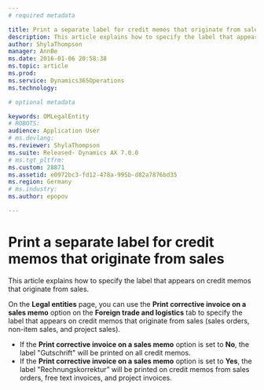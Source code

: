 ```yaml
---
# required metadata

title: Print a separate label for credit memos that originate from sales | Microsoft Docs
description: This article explains how to specify the label that appears on credit memos that originate from sales.
author: ShylaThompson
manager: AnnBe
ms.date: 2016-01-06 20:58:38
ms.topic: article
ms.prod: 
ms.service: Dynamics365Operations
ms.technology: 

# optional metadata

keywords: OMLegalEntity
# ROBOTS: 
audience: Application User
# ms.devlang: 
ms.reviewer: ShylaThompson
ms.suite: Released- Dynamics AX 7.0.0
# ms.tgt_pltfrm: 
ms.custom: 28871
ms.assetid: e0972bc3-fd12-478a-995b-d82a7876bd35
ms.region: Germany
# ms.industry: 
ms.author: epopov

---
```


# Print a separate label for credit memos that originate from sales

This article explains how to specify the label that appears on credit memos that originate from sales.

On the **Legal entities** page, you can use the **Print corrective invoice on a sales memo** option on the **Foreign trade and logistics** tab to specify the label that appears on credit memos that originate from sales (sales orders, non-item sales, and project sales).

-   If the **Print corrective invoice on a sales memo** option is set to **No**, the label "Gutschrift" will be printed on all credit memos.
-   If the **Print corrective invoice on a sales memo** option is set to **Yes**, the label "Rechnungskorrektur” will be printed on credit memos from sales orders, free text invoices, and project invoices.


